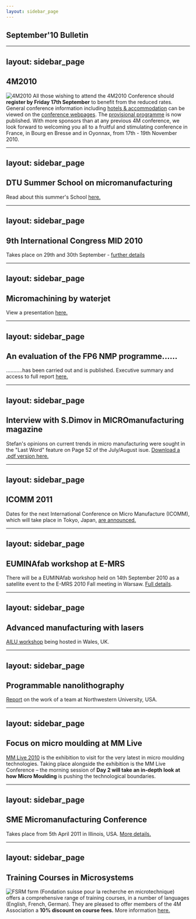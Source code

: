 ```yaml
---
layout: sidebar_page
---
```


## September'10 Bulletin

<!--break-->
---
layout: sidebar_page
---

## 4M2010


![4M2010](/4m-association/assets/images/4m-logotight_web.png)
All those wishing to attend the 4M2010 Conference should **register by Friday 17th September** to benefit from the reduced rates.  General conference information including [hotels & accommodation](/4m-association/content/Hotels-and-Acommodation) can be viewed on the [conference webpages](/4m-association/conference/201.html).  The [provisional programme](/content/Provisional-Programme.html) is now published. With more sponsors than at any previous 4M conference, we look forward to welcoming you all to a fruitful and stimulating conference in France, in Bourg en Bresse and in Oyonnax, from 17th - 19th November 2010.  
    
---
layout: sidebar_page
---

## DTU Summer School on micromanufacturing

Read about this summer's School [here.](/4m-association/content/Summer-School-micro-manufacturin.html)  
  
---
layout: sidebar_page
---

## 9th International Congress MID 2010

Takes place on 29th and 30th September - [further details](/4m-association/event/9th-International-MID-Congres.html)  
  
---
layout: sidebar_page
---

## Micromachining by waterjet

View a presentation [here.](/4m-association/content/Waterjet-technology-precision-and-micro-machinin.html)
  
---
layout: sidebar_page
---

## An evaluation of the FP6 NMP programme......

...........has been carried out and is published. Executive summary and access to full report [here.](/4m-association/content/Evaluation-FP6-NM.html)  
  
---
layout: sidebar_page
---

## Interview with S.Dimov in MICROmanufacturing magazine

Stefan's opinions on current trends in micro manufacturing were sought in the "Last Word" feature on Page 52 of the July/August isue. [Download a .pdf version here.](http://www.micromanufacturing.com/showthread.php?p=973)
  
---
layout: sidebar_page
---

## ICOMM 2011

Dates for the next International Conference on Micro Manufacture (ICOMM), which will take place in Tokyo, Japan, [are announced.](/4m-association/event/ICOMM-201.html)  
  
---
layout: sidebar_page
---

## EUMINAfab workshop at E-MRS

There will be a EUMINAfab workshop held on 14th September 2010 as a satellite event to the E-MRS 2010 Fall meeting in Warsaw. [Full details](/4m-association/event/EUMINAfab-E-MR.html).  
  
---
layout: sidebar_page
---

## Advanced manufacturing with lasers

[AILU workshop](/4m-association/event/Advanced-micro-manufacturing-laser.html) being hosted in Wales, UK.  
    
---
layout: sidebar_page
---

## Programmable nanolithography

[Report](/4m-association/content/Revolutionizing-nanofabrication-programmable-nanolithograph.html) on the work of a team at Northwestern University, USA.  

---
layout: sidebar_page
---

## Focus on micro moulding at MM Live

[MM Live 2010](http://www.micromanu.com/x/mmliveuk.html) is the exhibition to visit for  the very latest in micro moulding technologies. Taking place alongside the exhibition is the MM Live Conference – the morning session of **Day 2 will take an in-depth look at how Micro Moulding** is pushing the technological boundaries.  
  
---
layout: sidebar_page
---

## SME Micromanufacturing Conference

Takes place from 5th April 2011 in Illinois, USA. [More details.](/4m-association/event/SME-Micromanufacturing-Conference.html)  

---
layout: sidebar_page
---

## Training Courses in Microsystems

![FSRM](/4m-association/assets/images/FSRM_LOGO_web.gif)
fsrm (Fondation suisse pour la recherche en microtechnique) offers a comprehensive range of training courses, in a number of languages (English, French, German). They are pleased to offer members of the 4M Association a <b>10% discount on course fees.</b> More information [here.](/4m-association/content/fsrm-training-course.html)